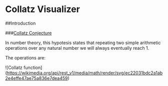 # Collatz Visualizer

##Introduction

###[Collatz Conjecture](https://en.wikipedia.org/wiki/Collatz_conjecture)

In number theory, this hypotesis states that repeating two simple arithmetic operations over any natural number we will always eventually reach 1.

The operations are:

![Collatz function]
(https://wikimedia.org/api/rest_v1/media/math/render/svg/ec22031bdc2a1ab2e4effe47ae75a836e7dea459)


